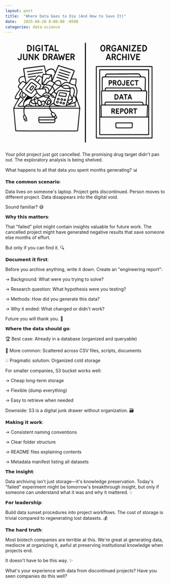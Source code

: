 ```yaml
---
layout: post
title:  "Where Data Goes to Die (And How to Save It)"
date:   2025-08-28 8:00:00 -0500
categories: data-science
---
```


![How to organize your data?](/assets/images/posts/2025-08-28-where-data-goes-to-die.png)

Your pilot project just got cancelled. The promising drug target didn't pan out. The exploratory analysis is being shelved.

What happens to all that data you spent months generating? 📊

𝗧𝗵𝗲 𝗰𝗼𝗺𝗺𝗼𝗻 𝘀𝗰𝗲𝗻𝗮𝗿𝗶𝗼:

Data lives on someone's laptop. Project gets discontinued. Person moves to different project. Data disappears into the digital void.

Sound familiar? 😅

𝗪𝗵𝘆 𝘁𝗵𝗶𝘀 𝗺𝗮𝘁𝘁𝗲𝗿𝘀:

That "failed" pilot might contain insights valuable for future work. The cancelled project might have generated negative results that save someone else months of effort.

But only if you can find it. 🔍

𝗗𝗼𝗰𝘂𝗺𝗲𝗻𝘁 𝗶𝘁 𝗳𝗶𝗿𝘀𝘁:

Before you archive anything, write it down. Create an "engineering report":

→ Background: What were you trying to solve?

→ Research question: What hypothesis were you testing?

→ Methods: How did you generate this data?

→ Why it ended: What changed or didn't work?

Future you will thank you. 🙏

𝗪𝗵𝗲𝗿𝗲 𝘁𝗵𝗲 𝗱𝗮𝘁𝗮 𝘀𝗵𝗼𝘂𝗹𝗱 𝗴𝗼:

🏆 Best case: Already in a database (organized and queryable)

🤷 More common: Scattered across CSV files, scripts, documents

💡 Pragmatic solution: Organized cold storage

For smaller companies, S3 bucket works well:

→ Cheap long-term storage

→ Flexible (dump everything)

→ Easy to retrieve when needed

Downside: S3 is a digital junk drawer without organization. 🗃️

𝗠𝗮𝗸𝗶𝗻𝗴 𝗶𝘁 𝘄𝗼𝗿𝗸:

→ Consistent naming conventions

→ Clear folder structure

→ README files explaining contents

→ Metadata manifest listing all datasets

𝗧𝗵𝗲 𝗶𝗻𝘀𝗶𝗴𝗵𝘁:

Data archiving isn't just storage—it's knowledge preservation. Today's "failed" experiment might be tomorrow's breakthrough insight, but only if someone can understand what it was and why it mattered. 💡

𝗙𝗼𝗿 𝗹𝗲𝗮𝗱𝗲𝗿𝘀𝗵𝗶𝗽:

Build data sunset procedures into project workflows. The cost of storage is trivial compared to regenerating lost datasets. 💰

𝗧𝗵𝗲 𝗵𝗮𝗿𝗱 𝘁𝗿𝘂𝘁𝗵:

Most biotech companies are terrible at this. We're great at generating data, mediocre at organizing it, awful at preserving institutional knowledge when projects end.

It doesn't have to be this way. ✨

What's your experience with data from discontinued projects? Have you seen companies do this well?